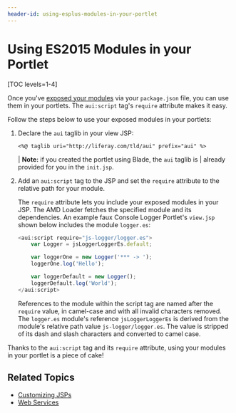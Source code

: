 ```yaml
---
header-id: using-esplus-modules-in-your-portlet
---
```


# Using ES2015 Modules in your Portlet

[TOC levels=1-4]

Once you've [exposed your modules](/docs/7-2/frameworks/-/knowledge_base/f/using-javascript-in-your-portlets) 
via your `package.json` file, you can use them in your portlets. The 
`aui:script` tag's `require` attribute makes it easy. 

Follow the steps below to use your exposed modules in your portlets:

1.  Declare the `aui` taglib in your view JSP:

    ```markup
    <%@ taglib uri="http://liferay.com/tld/aui" prefix="aui" %>
    ```

    | **Note:** if you created the portlet using Blade, the `aui` taglib is 
    | already provided for you in the `init.jsp`. 

2.  Add an `aui:script` tag to the JSP and set the `require` attribute to the 
    relative path for your module. 

    The `require` attribute lets you include your exposed modules in your JSP. 
    The AMD Loader fetches the specified module and its dependencies. An example 
    faux Console Logger Portlet's `view.jsp` shown below includes the module 
    `logger.es`:

    ```javascript
    <aui:script require="js-logger/logger.es">
        var Logger = jsLoggerLoggerEs.default;

        var loggerOne = new Logger('*** -> ');
        loggerOne.log('Hello');

        var loggerDefault = new Logger();
        loggerDefault.log('World');
    </aui:script>
    ```

    References to the module within the script tag are named after the `require` 
    value, in camel-case and with all invalid characters removed. The 
    `logger.es` module's reference `jsLoggerLoggerEs` is derived from 
    the module's relative path value `js-logger/logger.es`. The value 
    is stripped of its dash and slash characters and converted to camel case. 

Thanks to the `aui:script` tag and its `require` attribute, using your modules 
in your portlet is a piece of cake! 

## Related Topics

- [Customizing JSPs](/docs/7-2/customization/-/knowledge_base/c/customizing-jsps)
- [Web Services](/docs/7-2/frameworks/-/knowledge_base/f/web-services)
